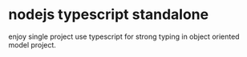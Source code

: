 # nodejs typescript standalone

enjoy single project use typescript for strong typing in object oriented model project.
